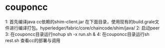 # couponcc
1: 首先编译java cc依赖的shim-client.jar  在下面目录，使用现有的build.grale文件进行编译打包。hyperledger/fabric/core/chaincode/shim/java/
2: 启动peer
3: 在couponcc目录运行nohup sh -x run.sh & 
4: 在couponcc目录运行sh rest.sh 查看cc的部署与调用


